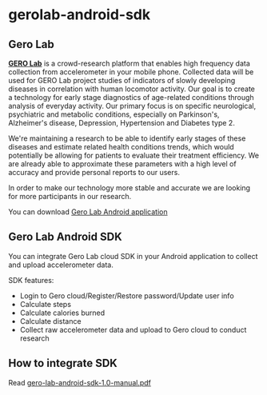 gerolab-android-sdk
===================

Gero Lab
--
[<b>GERO Lab</b>](https://getgero.com) is a crowd-research platform that enables high frequency data collection from accelerometer in your mobile phone. Collected data will be used for GERO Lab project studies of indicators of slowly developing diseases in correlation with human locomotor activity.
Our goal is to create a technology for early stage diagnostics of age-related conditions through analysis of everyday activity. Our primary focus is on specific neurological, psychiatric and metabolic conditions, especially on Parkinson's, Alzheimer's disease, Depression, Hypertension and Diabetes type 2.

We're maintaining a research to be able to identify early stages of these diseases and estimate related health conditions trends, which would potentially be allowing for patients to evaluate their treatment efficiency. We are already able to approximate these parameters with a high level of accuracy and provide personal reports to our users.

In order to make our technology more stable and accurate we are looking for more participants in our research.

You can download [Gero Lab Android application](https://play.google.com/store/apps/details?id=com.getgero.gerolab)

Gero Lab Android SDK
--
You can integrate Gero Lab cloud SDK in your Android application to collect and upload accelerometer data.

SDK features:

* Login to Gero cloud/Register/Restore password/Update user info
* Calculate steps
* Calculate calories burned
* Calculate distance
* Collect raw accelerometer data and upload to Gero cloud to conduct research

How to integrate SDK
--
Read [gero-lab-android-sdk-1.0-manual.pdf](manual/gero-lab-android-sdk-1.0-manual.pdf)